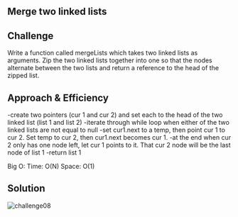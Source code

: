 ## Merge two linked lists

## Challenge
Write a function called mergeLists which takes two linked lists as arguments. Zip the two linked lists together into one so that the nodes alternate between the two lists and return a reference to the head of the zipped list.

## Approach & Efficiency
-create two pointers (cur 1 and cur 2) and set each to the head of the two linked list (list 1 and list 2)
-iterate through while loop when either of the two linked lists are not equal to null
-set cur1.next to a temp, then point cur 1 to cur 2. Set temp to cur 2, then cur1.next becomes cur 1. 
-at the end when cur 2 only has one node left, let cur 1 points to it. That cur 2 node will be the last node of list 1 
-return list 1

Big O:
Time: O(N)
Space: O(1)

## Solution 
![challenge08](https://user-images.githubusercontent.com/54918779/78967718-1c902000-7ab8-11ea-892e-8a51037be39c.png)
